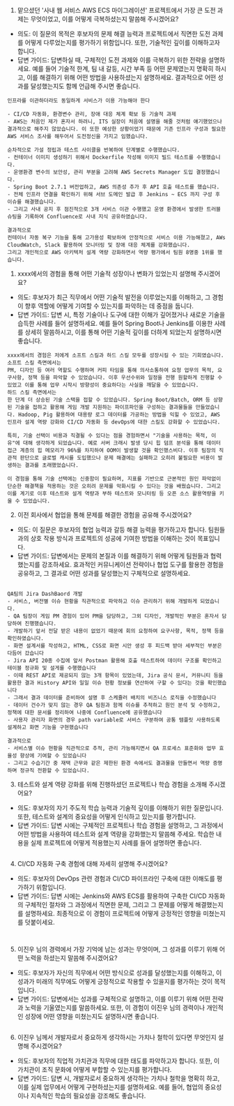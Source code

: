 1. 맡으셨던 '사내 웹 서비스 AWS ECS 마이그레이션' 프로젝트에서 가장 큰 도전 과제는 무엇이었고, 이를 어떻게 극복하셨는지 말씀해 주시겠어요?
  - 의도: 이 질문의 목적은 후보자의 문제 해결 능력과 프로젝트에서 직면한 도전 과제를 어떻게 다루었는지를 평가하기 위함입니다. 또한, 기술적인 깊이를 이해하고자 합니다.
  - 답변 가이드: 답변하실 때, 구체적인 도전 과제와 이를 극복하기 위한 전략을 설명하세요. 예를 들어 기술적 한계, 팀 내 갈등, 시간 부족 등 어떤 문제였는지 명확히 하시고, 이를 해결하기 위해 어떤 방법을 사용하셨는지 설명하세요. 결과적으로 어떤 성과를 달성했는지도 함께 언급해 주시면 좋습니다.

```text
인프라를 이관하더라도 동일하게 서비스가 이용 가능해야 한다

- CI/CD 자동화, 환경변수 관리, 장애 대응 체계 확보 등 기술적 과제
- AWS는 처음인 제가 혼자서 하려니, ITS 실장이 처음에 설명을 해줄 것처럼 얘기했었으나 결과적으로 해주지 않았습니다. 이 또한 예상한 상황이었기 때문에 기존 인프라 구성과 필요한 AWS 서비스 조사를 해두어서 도전정신을 가지고 임했습니다.

순차적으로 가설 정립과 테스트 사이클을 반복하여 단계별로 수행했습니다. 
- 컨테이너 이미지 생성하기 위해서 Dockerfile 작성해 이미지 빌드 테스트를 수행했습니다. 
- 운영환경 변수의 보안성, 관리 부분을 고려해 AWS Secrets Manager 도입 결정했습니다.
- Spring Boot 2.7.1 버전업하고, AWS 의존성 추가 후 API 호출 테스트를 했습니다.
- 전체 인프라 연결을 확인하기 위해 서브 도메인 발급 후 Jenkins ~ ECS 까지 구성 후 이슈를 해결했습니다. 
- 그리고 사내 공지 후 점진적으로 3개 서비스 이관 수행했고 운영 환경에서 발생한 트러블 슈팅을 기록하여 Confluence로 사내 지식 공유하였습니다.

결과적으로 
컨테이너 자동 복구 기능을 통해 고가용성 확보하여 안정적으로 서비스 이용 가능해졌고, AWs CloudWatch, Slack 활용하여 모니터링 및 장애 대응 체계를 강화했습니다. 
그리고 개인적으로 AWS 아키텍처 설계 역량 강화하면서 역량 평가에서 팀원 8명중 1위를 했습니다.
```

1. xxxx에서의 경험을 통해 어떤 기술적 성장이나 변화가 있었는지 설명해 주시겠어요?
  - 의도: 후보자가 최근 직무에서 어떤 기술적 발전을 이루었는지를 이해하고, 그 경험이 향후 역할에 어떻게 기여할 수 있는지를 파악하는 데 중점을 둡니다.
  - 답변 가이드: 답변 시, 특정 기술이나 도구에 대한 이해가 깊어졌거나 새로운 기술을 습득한 사례를 들어 설명하세요. 예를 들어 Spring Boot나 Jenkins를 이용한 사례를 상세히 말씀하시고, 이를 통해 어떤 기술적 깊이를 더하게 되었는지 설명하시면 좋습니다.

```text
xxxx에서의 경험은 저에게 소프트 스킬과 하드 스킬 모두를 성장시킬 수 있는 기회였습니다.
소프트 스킬 측면에서는 
PM, 디자인 등 여러 역할도 수행하며 커피 타임을 통해 의사소통하여 요청 업무의 목적, 요구사항, 정책 등을 파악할 수 있었습니다. 이후 우선수위와 일정을 전행 원할하게 진행할 수 있었고 이를 통해 업무 시작시 방향성이 중요하다는 사실을 깨달을 수 있었습니다.
하드 스킬 측면에서는 
한 단계 더 상승된 기술 스택을 접할 수 있었습니다. Spring Boot/Batch, ORM 등 상향된 기술을 접하고 활용해 게임 개발 지원하는 파이프파인을 구성하는 결과물들을 만들었습니다. Hadoop, Pig 활용하여 대용량 로그 데이터를 가공하는 방법을 익힐 수 있었고, AWS 인프라 설계 역량 강화와 CI/CD 자동화 등 devOps에 대한 스킬도 강화할 수 있었습니다.

특히, 기술 선택이 비용과 직결될 수 있다는 점을 경험하면서 "기술을 사용하는 목적, 이유"에 대해 생각하게 되었습니다. 예로 서버 크래시 발생 당시 힙 덤프 분석을 통해 데이터 접근 계층의 힙 메모리가 96%를 차지하여 OOM이 발생할 것을 확인했스비다. 이후 팀장의 직관적 판단으로 글로벌 캐시를 도입했으나 문제 해결에는 실패하고 오히려 불필요한 비용이 발생하는 결과를 초래했었습니다. 

이 경험을 통해 기술 선택에는 신중함이 필요하며, 지표를 기반으로 근본적인 원인 파악없이 단순한 해결책을 적용하는 것은 오히려 문제를 악화시킬 수 있다는 것을 배웠습니다. 그리고 이를 계기로 이후 테스트와 설게 역량과 부하 테스트와 모니터링 등 오픈 소스 활용역량을 키울 수 있었습니다.

```


2. 이전 회사에서 협업을 통해 문제를 해결한 경험을 공유해 주시겠어요?
  - 의도: 이 질문은 후보자의 협업 능력과 갈등 해결 능력을 평가하고자 합니다. 팀원들과의 상호 작용 방식과 프로젝트의 성공에 기여한 방법을 이해하는 것이 목표입니다.
  - 답변 가이드: 답변에서는 문제의 본질과 이를 해결하기 위해 어떻게 팀원들과 협력했는지를 강조하세요. 효과적인 커뮤니케이션 전략이나 협업 도구를 활용한 경험을 공유하고, 그 결과로 어떤 성과를 달성했는지 구체적으로 설명하세요.

```text

QA팀의 Jira DashBaord 개발
- 서비스, 버전별 이슈 현황을 직관적으로 파악하고 이슈 관리하기 위해 개발하게 되었습니다.
- QA 팀장이 게임 PM 경험이 있어 PM을 담당하고, 그외 디자인, 개발적인 부분은 혼자서 담당하여 진행했습니다. 
- 개발하기 앞서 전달 받은 내용이 없었기 때문에 회의 요청하여 요구사항, 목적, 정책 등을 확인하였습니다.
- 화면 설계서를 작성하고, HTML, CSS로 화면 시안 생성 후 피드백 받아 세부적인 부분은 다듬어 갔습니다 
- Jira API 20종 수집에 앞서 Postman 활용해 호출 테스트하여 데이터 구조를 확인하고 테이블 정규화 및 설게를 수행했습니다 
- 이때 REST API로 제공되지 않는 3개 항목이 있었는데, Jira 공식 문서, 커뮤니티 등을 활용한 결과 History API와 일일 이슈 현황 정보를 연산하여 구할 수 있다는 것을 확인했습니다
- 그래서 결과 데이터를 준비하여 설명 후 스케쥴러 배치의 비즈니스 로직을 수정했습니다 
- 데이터 건수가 맞지 않는 경우 QA 팀원과 함께 이슈를 추적하고 원인 분석 및 수정하고, 정책에 대한 문서를 정리하여 나중에 Confluence에 공유했습니다
- 사용자 관리자 화면의 경우 path variable로 서비스 구분하여 공통 템플릿 사용하도록 설계하고 화면 기능을 구현했습니다

결과적으로 
- 서비스별 이슈 현황을 직관적으로 추적, 관리 가능해지면서 QA 프로세스 표준화와 업무 효율성 향상에 기여할 수 있었습니다 
- 그리고 수습기간 중 재택 근무와 같은 제한된 환경 속에서도 결과물을 만들면서 역량 증명하며 정규직 전환할 수 있었습니다.

```


3. 테스트와 설계 역량 강화를 위해 진행하셨던 프로젝트나 학습 경험을 소개해 주시겠어요?
  - 의도: 후보자의 자기 주도적 학습 능력과 기술적 깊이를 이해하기 위한 질문입니다. 또한, 테스트와 설계의 중요성을 어떻게 인식하고 있는지를 평가합니다.
  - 답변 가이드: 답변 시에는 구체적인 프로젝트나 학습 경험을 설명하고, 그 과정에서 어떤 방법을 사용하여 테스트와 설계 역량을 강화했는지 말씀해 주세요. 학습한 내용을 실제 프로젝트에 어떻게 적용했는지 사례를 들어 설명하면 좋습니다.

```text

```


4. CI/CD 자동화 구축 경험에 대해 자세히 설명해 주시겠어요?
  - 의도: 후보자의 DevOps 관련 경험과 CI/CD 파이프라인 구축에 대한 이해도를 평가하기 위함입니다.
  - 답변 가이드: 답변 시에는 Jenkins와 AWS ECS를 활용하여 구축한 CI/CD 자동화의 구체적인 절차와 그 과정에서 직면한 문제, 그리고 그 문제를 어떻게 해결했는지를 설명하세요. 최종적으로 이 경험이 프로젝트에 어떻게 긍정적인 영향을 미쳤는지를 덧붙이세요.

```text


```


5. 이진우 님의 경력에서 가장 기억에 남는 성과는 무엇이며, 그 성과를 이루기 위해 어떤 노력을 하셨는지 말씀해 주시겠어요?
  - 의도: 후보자가 자신의 직무에서 어떤 방식으로 성과를 달성했는지를 이해하고, 이 성과가 미래의 직무에도 어떻게 긍정적으로 작용할 수 있을지를 평가하는 것이 목적입니다.
  - 답변 가이드: 답변에서는 성과를 구체적으로 설명하고, 이를 이루기 위해 어떤 전략과 노력을 기울였는지를 말씀하세요. 또한, 이 경험이 이진우 님의 경력이나 개인적인 성장에 어떤 영향을 미쳤는지도 설명하시면 좋습니다.

```text

```


6. 이진우 님께서 개발자로서 중요하게 생각하시는 가치나 철학이 있다면 무엇인지 설명해 주시겠어요?
  - 의도: 후보자의 직업적 가치관과 직무에 대한 태도를 파악하고자 합니다. 또한, 이 가치관이 조직 문화에 어떻게 부합할 수 있는지를 평가합니다.
  - 답변 가이드: 답변 시, 개발자로서 중요하게 생각하는 가치나 철학을 명확히 하고, 이를 실제 업무에서 어떻게 구현하셨는지를 설명하세요. 예를 들어, 협업의 중요성이나 지속적인 학습의 필요성을 강조해도 좋습니다.

```text

```